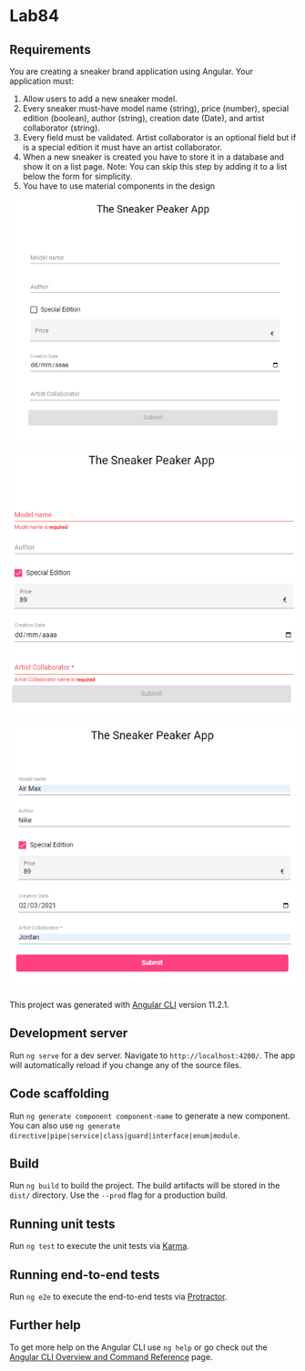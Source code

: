 # Lab84

## Requirements

You are creating a sneaker brand application using Angular. Your application must:

1. Allow users to add a new sneaker model. 
2. Every sneaker must-have model name (string), price (number), special edition (boolean), author (string), creation date (Date), and artist collaborator (string). 
3. Every field must be validated. Artist collaborator is an optional field but if is a special edition it must have an artist collaborator.
4. When a new sneaker is created you have to store it in a database and show it on a list page. Note: You can skip this step by adding it to a list below the form for simplicity. 
5. You have to use material components in the design

![](./src/assets/images/captura1.png)

![](src\assets\images\captura2.png)

![](src\assets\images\captura3.png)



This project was generated with [Angular CLI](https://github.com/angular/angular-cli) version 11.2.1.

## Development server

Run `ng serve` for a dev server. Navigate to `http://localhost:4200/`. The app will automatically reload if you change any of the source files.

## Code scaffolding

Run `ng generate component component-name` to generate a new component. You can also use `ng generate directive|pipe|service|class|guard|interface|enum|module`.

## Build

Run `ng build` to build the project. The build artifacts will be stored in the `dist/` directory. Use the `--prod` flag for a production build.

## Running unit tests

Run `ng test` to execute the unit tests via [Karma](https://karma-runner.github.io).

## Running end-to-end tests

Run `ng e2e` to execute the end-to-end tests via [Protractor](http://www.protractortest.org/).

## Further help

To get more help on the Angular CLI use `ng help` or go check out the [Angular CLI Overview and Command Reference](https://angular.io/cli) page.
